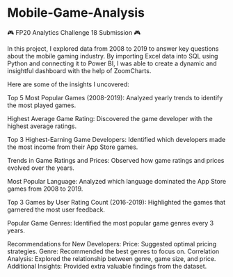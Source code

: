 # Mobile-Game-Analysis


🎮 FP20 Analytics Challenge 18 Submission 🎮

In this project, I explored data from 2008 to 2019 to answer key questions about the mobile gaming industry. By importing Excel data into SQL using Python and connecting it to Power BI, I was able to create a dynamic and insightful dashboard with the help of ZoomCharts.

Here are some of the insights I uncovered:

Top 5 Most Popular Games (2008-2019): Analyzed yearly trends to identify the most played games.

Highest Average Game Rating: Discovered the game developer with the highest average ratings.

Top 3 Highest-Earning Game Developers: Identified which developers made the most income from their App Store games.

Trends in Game Ratings and Prices: Observed how game ratings and prices evolved over the years.

Most Popular Language: Analyzed which language dominated the App Store games from 2008 to 2019.

Top 3 Games by User Rating Count (2016-2019): Highlighted the games that garnered the most user feedback.

Popular Game Genres: Identified the most popular game genres every 3 years.

Recommendations for New Developers:
Price: Suggested optimal pricing strategies.
Genre: Recommended the best genres to focus on.
Correlation Analysis: Explored the relationship between genre, game size, and price.
Additional Insights: Provided extra valuable findings from the dataset.
